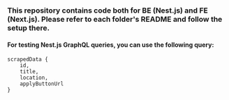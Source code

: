 ### This repository contains code both for BE (Nest.js) and FE (Next.js). Please refer to each folder's README and follow the setup there.
#### For testing Nest.js GraphQL queries, you can use the following query:
```
scrapedData {
    id,
    title,
    location,
    applyButtonUrl
}
```